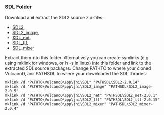 ### SDL Folder

Download and extract the SDL2 source zip-files: 
- [SDL2](https://www.libsdl.org/download-2.0.php), 
- [SDL2_image](https://www.libsdl.org/projects/SDL_image/), 
- [SDL_net](https://www.libsdl.org/projects/SDL_net/), 
- [SDL_ttf](https://www.libsdl.org/projects/SDL_ttf/), 
- [SDL_mixer](https://www.libsdl.org/projects/SDL_mixer/)

Extract them into this folder. Alternatively you can create symlinks 
(e.g. using mklink for windows, or ln -s in linux) into this folder and 
link to the extracted SDL source packages. Change PATHTO to where your 
cloned VulcanoD, and PATHSDL to where your downloaded the SDL libraries:

```
mklink /d "PATHTO\VulcanoD\app\jni\SDL" "PATHSDL\SDL2-2.0.14"
mklink /d "PATHTO\VulcanoD\app\jni\SDL2_image" "PATHSDL\SDL2_image-2.0.5"
mklink /d "PATHTO\VulcanoD\app\jni\SDL2_net" "PATHSDL\SDL2_net-2.0.1"
mklink /d "PATHTO\VulcanoD\app\jni\SDL2_ttf" "PATHSDL\SDL2_ttf-2.0.15"
mklink /d "PATHTO\VulcanoD\app\jni\SDL2_mixer" "PATHSDL\SDL2_mixer-2.0.4"
```
